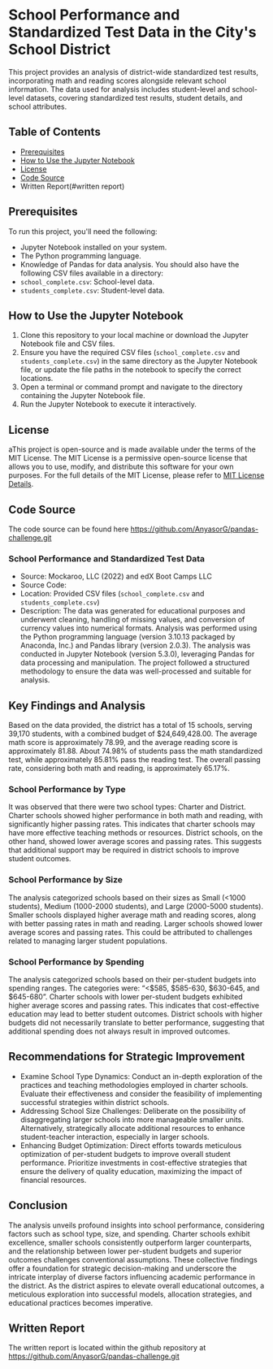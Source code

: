 # School Performance and Standardized Test Data in the City's School District
This project provides an analysis of district-wide standardized test results, incorporating math and reading scores alongside relevant school information. The data used for analysis includes student-level and school-level datasets, covering standardized test results, student details, and school attributes.
## Table of Contents
- [Prerequisites](#prerequisites)
- [How to Use the Jupyter Notebook](#how-to-use-the-jupyter-notebook)
- [License](#license)
- [Code Source](#code-source)
- Written Report(#written report)
## Prerequisites
To run this project, you'll need the following:
- Jupyter Notebook installed on your system.
- The Python programming language.
- Knowledge of Pandas for data analysis.
You should also have the following CSV files available in a directory:
- `school_complete.csv`: School-level data.
- `students_complete.csv`: Student-level data.
## How to Use the Jupyter Notebook
1. Clone this repository to your local machine or download the Jupyter Notebook file and CSV files.
2. Ensure you have the required CSV files (`school_complete.csv` and `students_complete.csv`) in the same directory as the Jupyter Notebook file, or update the file paths in the notebook to specify the correct locations.
3. Open a terminal or command prompt and navigate to the directory containing the Jupyter Notebook file.
4. Run the Jupyter Notebook to execute it interactively.
## License
aThis project is open-source and is made available under the terms of the MIT License. The MIT License is a permissive open-source license that allows you to use, modify, and distribute this software for your own purposes. For the full details of the MIT License, please refer to [MIT License Details](https://choosealicense.com/licenses/mit/).
## Code Source
The code source can be found here https://github.com/AnyasorG/pandas-challenge.git
### School Performance and Standardized Test Data
- Source: Mockaroo, LLC (2022) and edX Boot Camps LLC
- Source Code: 
- Location: Provided CSV files (`school_complete.csv` and `students_complete.csv`)
- Description: The data was generated for educational purposes and underwent cleaning, handling of missing values, and conversion of currency values into numerical formats. Analysis was performed using the Python programming language (version 3.10.13 packaged by Anaconda, Inc.) and Pandas library (version 2.0.3). The analysis was conducted in Jupyter Notebook (version 5.3.0), leveraging Pandas for data processing and manipulation. The project followed a structured methodology to ensure the data was well-processed and suitable for analysis.
## Key Findings and Analysis
Based on the data provided, the district has a total of 15 schools, serving 39,170 students, with a combined budget of $24,649,428.00. The average math score is approximately 78.99, and the average reading score is approximately 81.88. About 74.98% of students pass the math standardized test, while approximately 85.81% pass the reading test. The overall passing rate, considering both math and reading, is approximately 65.17%.
### School Performance by Type
It was observed that there were two school types: Charter and District. Charter schools showed higher performance in both math and reading, with significantly higher passing rates. This indicates that charter schools may have more effective teaching methods or resources. District schools, on the other hand, showed lower average scores and passing rates. This suggests that additional support may be required in district schools to improve student outcomes.
### School Performance by Size
The analysis categorized schools based on their sizes as Small (<1000 students), Medium (1000-2000 students), and Large (2000-5000 students). Smaller schools displayed higher average math and reading scores, along with better passing rates in math and reading. Larger schools showed lower average scores and passing rates. This could be attributed to challenges related to managing larger student populations.

### School Performance by Spending
The analysis categorized schools based on their per-student budgets into spending ranges. The categories were: “<$585, $585-630, $630-645, and $645-680”. Charter schools with lower per-student budgets exhibited higher average scores and passing rates. This indicates that cost-effective education may lead to better student outcomes. District schools with higher budgets did not necessarily translate to better performance, suggesting that additional spending does not always result in improved outcomes.

## Recommendations for Strategic Improvement
- Examine School Type Dynamics: Conduct an in-depth exploration of the practices and teaching methodologies employed in charter schools. Evaluate their effectiveness and consider the feasibility of implementing successful strategies within district schools.
- Addressing School Size Challenges: Deliberate on the possibility of disaggregating larger schools into more manageable smaller units. Alternatively, strategically allocate additional resources to enhance student-teacher interaction, especially in larger schools.
- Enhancing Budget Optimization: Direct efforts towards meticulous optimization of per-student budgets to improve overall student performance. Prioritize investments in cost-effective strategies that ensure the delivery of quality education, maximizing the impact of financial resources.

## Conclusion
The analysis unveils profound insights into school performance, considering factors such as school type, size, and spending. Charter schools exhibit excellence, smaller schools consistently outperform larger counterparts, and the relationship between lower per-student budgets and superior outcomes challenges conventional assumptions. These collective findings offer a foundation for strategic decision-making and underscore the intricate interplay of diverse factors influencing academic performance in the district. As the district aspires to elevate overall educational outcomes, a meticulous exploration into successful models, allocation strategies, and educational practices becomes imperative.
## Written Report
The written report is located within the github repository at https://github.com/AnyasorG/pandas-challenge.git
